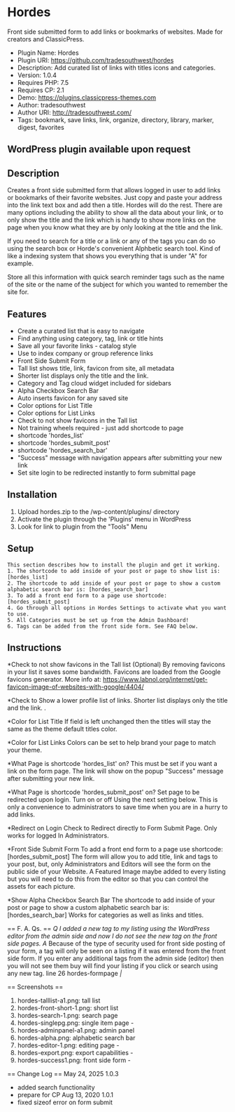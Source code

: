 # Hordes
Front side submitted form to add links or bookmarks of websites. Made for creators and ClassicPress.

- Plugin Name: Hordes
- Plugin URI: https://github.com/tradesouthwest/hordes
- Description: Add curated list of links with titles icons and categories.
- Version: 1.0.4
- Requires PHP: 7.5
- Requires CP: 2.1
- Demo: https://plugins.classicpress-themes.com
- Author: tradesouthwest
- Author URI: http://tradesouthwest.com/
- Tags: bookmark, save links, link, organize, directory, library, marker, digest, favorites 

## WordPress plugin available upon request

## Description
Creates a front side submitted form that allows logged in user to add links or bookmarks of their favorite websites. 
Just copy and paste your address into the link text box and add then a title. Hordes will do the rest. 
There are many options including the ability to show all the data about your link, 
or to only show the title and the link which is handy to show more links on the page when you know what they are by only looking at the title and the link. 

If you need to search for a title or a link or any of the tags you can do so using the search box or Horde's convenient Alphbetic search tool. Kind of like a indexing system that shows you everything that is under "A" for example.

Store all this information with quick search reminder tags such as the name of the site or the name of the subject for which you wanted to remember the site for.

## Features
* Create a curated list that is easy to navigate
* Find anything using category, tag, link or title hints
* Save all your favorite links - catalog style
* Use to index company or group reference links 
* Front Side Submit Form
* Tall list shows title, link, favicon from site, all metadata
* Shorter list displays only the title and the link.
* Category and Tag cloud widget included for sidebars
* Alpha Checkbox Search Bar
* Auto inserts favicon for any saved site
* Color options for List Title
* Color options for List Links
* Check to not show favicons in the Tall list 
* Not training wheels required - just add shortcode to page
* shortcode 'hordes_list'
* shortcode 'hordes_submit_post'
* shortcode 'hordes_search_bar'
* "Success" message with navigation appears after submitting your new link
* Set site login to be redirected instantly to form submittal page


## Installation
1. Upload hordes.zip to the /wp-content/plugins/ directory
2. Activate the plugin through the 'Plugins' menu in WordPress
3. Look for link to plugin from the "Tools" Menu

## Setup
    This section describes how to install the plugin and get it working.
    1. The shortcode to add inside of your post or page to show list is: [hordes_list] 
    2. The shortcode to add inside of your post or page to show a custom alphabetic search bar is: [hordes_search_bar] 
    3. To add a front end form to a page use shortcode: [hordes_submit_post] 
    4. Go through all options in Hordes Settings to activate what you want to use.
    5. All Categories must be set up from the Admin Dashboard! 
    6. Tags can be added from the front side form. See FAQ below.

## Instructions
*Check to not show favicons in the Tall list (Optional)
    By removing favicons in your list it saves some bandwidth. Favicons are loaded from the Google favicons generator. More info at: https://www.labnol.org/internet/get-favicon-image-of-websites-with-google/4404/

*Check to Show a lower profile list of links.
    Shorter list displays only the title and the link. .

*Color for List Title
    If field is left unchanged then the titles will stay the same as the theme default titles color.

*Color for List Links
    Colors can be set to help brand your page to match your theme.

*What Page is shortcode 'hordes_list' on?
    This must be set if you want a link on the form page. The link will show on the popup "Success" message after submitting your new link.

*What Page is shortcode 'hordes_submit_post' on?
    Set page to be redirected upon login. Turn on or off Using the next setting below.
    This is only a convenience to administrators to save time when you are in a hurry to add links.

*Redirect on Login
    Check to Redirect directly to Form Submit Page. Only works for logged In Administrators. 

*Front Side Submit Form
    To add a front end form to a page use shortcode: [hordes_submit_post]
    The form will allow you to add title, link and tags to your post, but, only Administrators and  Editors will see the form on the public side of your Website. A Featured Image maybe added to every listing but you will need to do this from the editor so that you can control the assets for each picture.

*Show Alpha Checkbox Search Bar
    The shortcode to add inside of your post or page to show a custom alphabetic search bar is: [hordes_search_bar]
    Works for categories as well as links and titles.

== F. A. Qs. ==
*Q I added a new tag to my listing using the WordPress editor from the admin side and now I do not see the new tag on the front side pages.
A* Because of the type of security used for front side posting of your form, a tag will only be seen on a listing if it was entered from the front side form.
If you enter any additional tags from the admin side (editor) then you will not see them buy will find your listing if you click or search using any new tag.
line 26 hordes-formpage <i> | </i><em class="hrds-author"><?php the_author(); ?></em>

== Screenshots ==
1. hordes-talllist-a1.png:      tall list
2. hordes-front-short-1.png: short list
3. hordes-search-1.png:      search page
4. hordes-singlepg.png:      single item page -
1. hordes-adminpanel-a1.png: admin panel
2. hordes-alpha.png:         alphabetic search bar
3. hordes-editor-1.png:      editing page -
4. hordes-export.png:        export capabilities -
5. hordes-success1.png:       front side form -

== Change Log ==
May 24, 2025
1.0.3
* added search functionality
* prepare for CP
Aug 13, 2020
1.0.1
* fixed sizeof error on form submit
